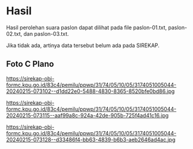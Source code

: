 # Hasil

Hasil perolehan suara paslon dapat dilihat pada file paslon-01.txt, paslon-02.txt, dan paslon-03.txt.

Jika tidak ada, artinya data tersebut belum ada pada SIREKAP.

## Foto C Plano

https://sirekap-obj-formc.kpu.go.id/83c4/pemilu/ppwp/31/74/05/10/05/3174051005044-20240215-073102--d1dd22e0-5488-4830-8365-8520bfe0bd86.jpg

https://sirekap-obj-formc.kpu.go.id/83c4/pemilu/ppwp/31/74/05/10/05/3174051005044-20240215-073115--aaf99a8c-924a-42de-905b-725f4ad41c16.jpg

https://sirekap-obj-formc.kpu.go.id/83c4/pemilu/ppwp/31/74/05/10/05/3174051005044-20240215-073128--d33486f4-bb63-4839-b6b3-aeb2646ad4ac.jpg
